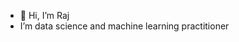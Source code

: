 - 👋 Hi, I’m Raj
-  I’m data science and machine learning practitioner

<!---
RajGandhi18/RajGandhi18 is a ✨ special ✨ repository because its `README.md` (this file) appears on your GitHub profile.
You can click the Preview link to take a look at your changes.
--->
